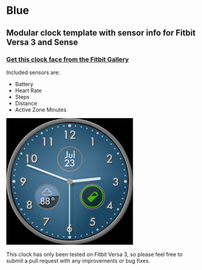 # Blue
## Modular clock template with sensor info for Fitbit Versa 3 and Sense
### [Get this clock face from the Fitbit Gallery](https://gallery.fitbit.com/developer/78f1fb22-137c-4f12-adff-762ab1297e1f)
Included sensors are: 
+ Battery
+ Heart Rate
+ Steps
+ Distance
+ Active Zone Minutes

<img src="Screenshot1.png" />

This clock has only been tested on Fitbit Versa 3, so please feel free to submit a pull request with any improvements or bug fixes.
